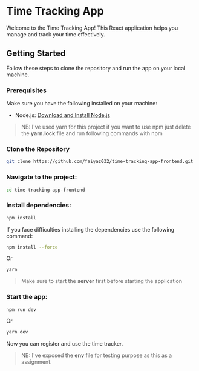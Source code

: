 # Time Tracking App

Welcome to the Time Tracking App! This React application helps you manage and track your time effectively.

## Getting Started

Follow these steps to clone the repository and run the app on your local machine.

### Prerequisites

Make sure you have the following installed on your machine:

- Node.js: [Download and Install Node.js](https://nodejs.org/)

> NB: I've used yarn for this project if you want to use npm just delete the **yarn.lock** file and run following commands with npm

### Clone the Repository

```bash
git clone https://github.com/faiyaz032/time-tracking-app-frontend.git
```

### Navigate to the project:

```bash
cd time-tracking-app-frontend
```

### Install dependencies:

```bash
npm install
```

If you face difficulties installing the dependencies use the following command:

```bash
npm install --force
```

Or

```bash
yarn
```

> Make sure to start the **server** first before starting the application

### Start the app:

```bash
npm run dev
```

Or

```bash
yarn dev
```

Now you can register and use the time tracker.

> NB: I've exposed the **env** file for testing purpose as this as a assignment.
